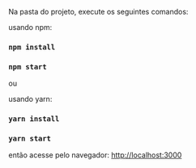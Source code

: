 Na pasta do projeto, execute os seguintes comandos:

usando npm:
### `npm install` 
### `npm start`
 
ou 

usando yarn:
### `yarn install`
### `yarn start`

então acesse pelo navegador: [http://localhost:3000](http://localhost:3000)